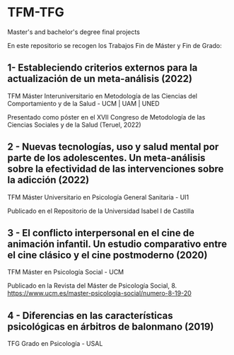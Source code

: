 # TFM-TFG
Master's and bachelor's degree final projects

En este repositorio se recogen los Trabajos Fin de Máster y Fin de Grado:


## 1- Estableciendo criterios externos para la actualización de un meta-análisis (2022)

  TFM Máster Interuniversitario en Metodología de las Ciencias del Comportamiento y de la Salud - UCM | UAM | UNED
  
  Presentado como póster en el XVII Congreso de Metodología de las Ciencias Sociales y de la Salud (Teruel, 2022)
  

## 2 - Nuevas tecnologías, uso y salud mental por parte de los adolescentes. Un meta-análisis sobre la efectividad de las intervenciones sobre la adicción (2022)

  TFM Máster Universitario en Psicología General Sanitaria - UI1
  
  Publicado en el Repositorio de la Universidad Isabel I de Castilla 
  

## 3 - El conflicto interpersonal en el cine de animación infantil. Un estudio comparativo entre el cine clásico y el cine postmoderno (2020)

  TFM Máster en Psicología Social - UCM
  
  Publicado en la Revista del Máster de Psicología Social, 8. https://www.ucm.es/master-psicologia-social/numero-8-19-20
  

## 4 - Diferencias en las características psicológicas en árbitros de balonmano (2019)

  TFG Grado en Psicología - USAL
